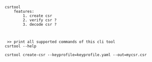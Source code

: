 
    csrtool
        features:
            1. create csr
            2. verify csr ?
            3. decode csr ?



     >> print all supported commands of this cli tool
    csrtool --help

    csrtool create-csr --keyprofile=keyprofile.yaml --out=mycsr.csr